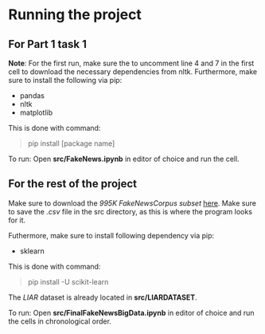 # Running the project
## For Part 1 task 1
**Note**: For the first run, make sure the to uncomment line 4 and 7 in the first cell to download
the necessary dependencies from nltk. Furthermore, make sure to install the following
via pip:
- pandas
- nltk
- matplotlib

This is done with command:
> pip install [package name]


To run: Open **src/FakeNews.ipynb** in editor of choice and run the cell.

## For the rest of the project
Make sure to download the  *995K FakeNewsCorpus subset* [here](https://absalon.instructure.com/courses/72550/files/8102667?wrap=1). Make sure to save the *.csv* file in the src directory, as this is where the program looks for it.

Futhermore, make sure to install following dependency via pip:
- sklearn

This is done with command:
> pip install -U scikit-learn

The *LIAR* dataset is already located in **src/LIARDATASET**.

To run: Open **src/FinalFakeNewsBigData.ipynb** in editor of choice and run the cells in chronological order.
